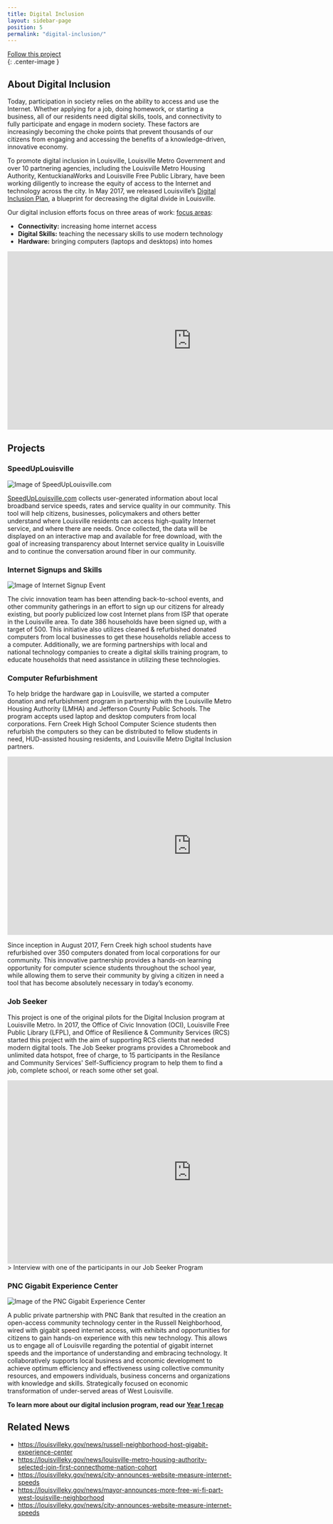 ```yaml
---
title: Digital Inclusion
layout: sidebar-page
position: 5
permalink: "digital-inclusion/"
---
```


<div class="end-xs hidden-xs col-md-3 button-wrap">
<a class="usa-button usa-button-outline link--external" href="https://public.govdelivery.com/accounts/KYLOUISVILLE/subscriber/new?category_id=KYLOUISVILLE_C7" target="_blank">Follow this project</a>
</div>{: .center-image }

## About Digital Inclusion

Today, participation in society relies on the ability to access and use the Internet. Whether applying for a job, doing homework, or starting a business, all of our residents need digital skills, tools, and connectivity to fully participate and engage in modern society. These factors are increasingly becoming the choke points that prevent thousands of our citizens from engaging and accessing the benefits of a knowledge-driven, innovative economy.

To promote digital inclusion in Louisville, Louisville Metro Government and over 10 partnering agencies, including the Louisville Metro Housing Authority, KentuckianaWorks and Louisville Free Public Library, have been working diligently to increase the equity of access to the Internet and technology across the city. In May 2017, we released Louisville’s [Digital Inclusion Plan](https://digitalinclusion.louisvilleky.gov), a blueprint for decreasing the digital divide in Louisville.

Our digital inclusion efforts focus on three areas of work: [focus areas](http://digitalinclusion.louisvilleky.gov/our-focus-areas):

* **Connectivity:** increasing home internet access
* **Digital Skills:** teaching the necessary skills to use modern technology
* **Hardware:** bringing computers (laptops and desktops) into homes

<iframe width="825" height="400" src="https://www.youtube.com/embed/UhhHnjpLgXQ" frameborder="0" allow="autoplay; encrypted-media" allowfullscreen></iframe>

## Projects

### SpeedUpLouisville

![Image of SpeedUpLouisville.com](/assets/img/projects/digital-inclusion/digital-inclusion-5.png)

[SpeedUpLouisville.com](http://www.speedUplouisville.com) collects user-generated information about local broadband service speeds, rates and service quality in our community. This tool will help citizens, businesses, policymakers and others better understand where Louisville residents can access high-quality Internet service, and where there are needs. Once collected, the data will be displayed on an interactive map and available for free download, with the goal of increasing transparency about Internet service quality in Louisville and to continue the conversation around fiber in our community.


### Internet Signups and Skills

![Image of Internet Signup Event](/assets/img/projects/digital-inclusion/digital-inclusion-6.jpg)

The civic innovation team has been attending back-to-school events, and other community gatherings in an effort to sign up our citizens for already existing, but poorly publicized low cost Internet plans from ISP that operate in the Louisville area. To date 386 households have been signed up, with a target of 500. This initiative also utilizes cleaned & refurbished donated computers from local businesses to get these households reliable access to a computer. Additionally, we are forming partnerships with local and national technology companies to create a digital skills training program, to educate households that need assistance in utilizing these technologies.

### Computer Refurbishment

To help bridge the hardware gap in Louisville, we started a computer donation and refurbishment program in partnership with the Louisville Metro Housing Authority (LMHA) and Jefferson County Public Schools. The program accepts used laptop and desktop computers from local corporations. Fern Creek High School Computer Science students then refurbish the computers so they can be distributed to fellow students in need, HUD-assisted housing residents, and Louisville Metro Digital Inclusion partners.

<iframe width="825" height="400" src="https://www.youtube.com/embed/vx2YqDLSVfk" frameborder="0" allow="autoplay; encrypted-media" allowfullscreen></iframe>

Since inception in August 2017, Fern Creek high school students have refurbished over 350 computers donated from local corporations for our community. This innovative partnership provides a hands-on learning opportunity for computer science students throughout the school year, while allowing them to serve their community by giving a citizen in need a tool that has become absolutely necessary in today’s economy.

### Job Seeker

This project is one of the original pilots for the Digital Inclusion program at Louisville Metro. In 2017, the Office of Civic Innovation (OCI), Louisville Free Public Library (LFPL), and Office of Resilience & Community Services (RCS) started this project with the aim of supporting RCS clients that needed modern digital tools. The Job Seeker programs provides a Chromebook and unlimited data hotspot, free of charge, to 15 participants in the Resilance and Community Services' Self-Sufficiency program to help them to find a job, complete school, or reach some other set goal.

<iframe src="https://www.facebook.com/plugins/video.php?href=https%3A%2F%2Fwww.facebook.com%2FLouMetroRCS%2Fvideos%2F1662649410479157%2F&width=825&show_text=false&appId=355918357881792&height=411" width="825" height="411" style="border:none;overflow:hidden" scrolling="no" frameborder="0" allowTransparency="true" allow="encrypted-media" allowFullScreen="true"></iframe>
> Interview with one of the participants in our Job Seeker Program

### PNC Gigabit Experience Center

![Image of the PNC Gigabit Experience Center](/assets/img/projects/digital-inclusion/digital-inclusion-8.jpg)

A public private partnership with PNC Bank that resulted in the creation an open-access community technology center in the Russell Neighborhood, wired with gigabit speed internet access, with exhibits and opportunities for citizens to gain hands-on experience with this new technology. This allows us to engage all of Louisville regarding the potential of gigabit internet speeds and the importance of understanding and embracing technology. It collaboratively supports local business and economic development to achieve optimum efficiency and effectiveness using collective community resources, and empowers individuals, business concerns and organizations with knowledge and skills. Strategically focused on economic transformation of under-served areas of West Louisville.



**To learn more about our digital inclusion program, read our [Year 1 recap](https://medium.com/louisville-metro-opi2/digital-inclusion-impact-year-1-recap-b082131731f9)**


## Related News
- https://louisvilleky.gov/news/russell-neighborhood-host-gigabit-experience-center
- https://louisvilleky.gov/news/louisville-metro-housing-authority-selected-join-first-connecthome-nation-cohort
- https://louisvilleky.gov/news/city-announces-website-measure-internet-speeds
- https://louisvilleky.gov/news/mayor-announces-more-free-wi-fi-part-west-louisville-neighborhood
- https://louisvilleky.gov/news/city-announces-website-measure-internet-speeds

